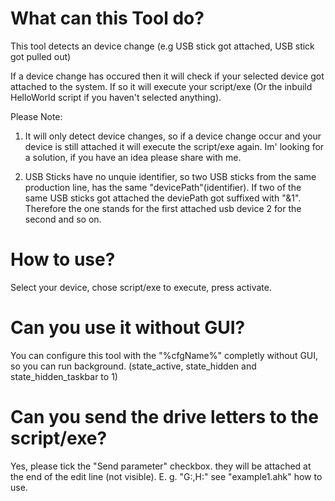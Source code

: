 ﻿# What can this Tool do?
This tool detects an device change (e.g USB stick got attached, USB stick got pulled out)

If a device change has occured then it will check if your selected device got attached
to the system. If so it will execute your script/exe (Or the inbuild HelloWorld script if you
haven't selected anything).

Please Note: 

1.  It will only detect device changes, so if a device change occur and your device
    is still attached it will execute the script/exe again. Im' looking for a solution, if you have
    an idea please share with me.
    
2.  USB Sticks have no unquie identifier, so two USB sticks from the same production line,
    has the same "devicePath"(identifier). If two of the same USB sticks got attached
    the deviePath got suffixed with "&1". Therefore the one stands for the first attached
    usb device 2 for the second and so on.

# How to use?
Select your device, chose script/exe to execute, press activate. 

# Can you use it without GUI?
You can configure this tool with the "%cfgName%" completly without GUI, so you
can run background. (state_active, state_hidden and state_hidden_taskbar to 1)

# Can you send the drive letters to the script/exe?
Yes, please tick the "Send parameter" checkbox. they will be attached at the end of the edit
line (not visible). E. g. "G:,H:" see "example1.ahk" how to use.